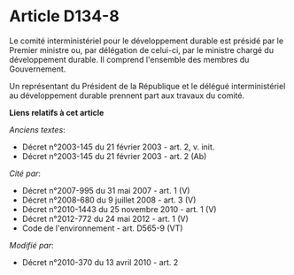 # Article D134-8

Le comité interministériel pour le développement durable est présidé par le Premier ministre ou, par délégation de celui-ci,
par le ministre chargé du développement durable. Il comprend l'ensemble des membres du Gouvernement.

Un représentant du Président de la République et le délégué interministériel au développement durable prennent part aux
travaux du comité.

**Liens relatifs à cet article**

_Anciens textes_:

  - Décret n°2003-145 du 21 février 2003 - art. 2, v. init.
  - Décret n°2003-145 du 21 février 2003 - art. 2 (Ab)

_Cité par_:

  - Décret n°2007-995 du 31 mai 2007 - art. 1 (V)
  - Décret n°2008-680 du 9 juillet 2008 - art. 3 (V)
  - Décret n°2010-1443 du 25 novembre 2010 - art. 1 (V)
  - Décret n°2012-772 du 24 mai 2012 - art. 1 (V)
  - Code de l'environnement - art. D565-9 (VT)

_Modifié par_:

  - Décret n°2010-370 du 13 avril 2010 - art. 2
